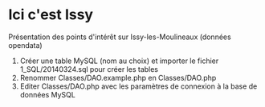 Ici c'est Issy
==============

Présentation des points d'intérêt sur Issy-les-Moulineaux (données opendata)

1. Créer une table MySQL (nom au choix) et importer le fichier 1_SQL/20140324.sql pour créer les tables
2. Renommer Classes/DAO.example.php en Classes/DAO.php
3. Editer Classes/DAO.php avec les paramètres de connexion à la base de données MySQL
